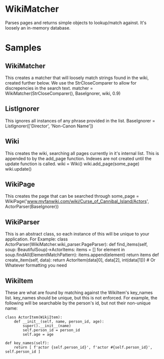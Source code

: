 # WikiMatcher
 Parses pages and returns simple objects to lookup/match against. It's loosely an in-memory database.

# Samples
	
## WikiMatcher
  This creates a matcher that will loosely match strings found in the wiki, created further below. We use the StrCloseComparer to allow for discrepencies in the search text. 
    matcher = WikiMatcher(StrCloseComparer(), BaseIgnorer, wiki, 0.9)

## ListIgnorer
  This ignores all instances of any phrase provided in the list.
	BaseIgnorer = ListIgnorer(['Director', 'Non-Canon Name'])

## Wiki
  This creates the wiki, searching all pages currently in it's internal list. This is appended to by the add_page function. Indexes are not created until the update function is called.
    wiki = Wiki()
    wiki.add_page(some_page)
	wiki.update()

## WikiPage
  This creates the page that can be searched through
    some_page = WikiPage('www.myfanwiki.com/wiki/Curse_of_Cannibal_Island/Actors', ActorParser(BaseIgnorer))

## WikiParser
 This is an abstract class, so each instance of this will be unique to your application. For Example:
 class ActorParser(WikiMatcher.wiki_parser.PageParser):
    def find_items(self, soup: BeautifulSoup)->ActorItems:
	    items = []
		for element in soup.findAll(ElementMatchPattern):
		    items.append(element)
		return items
	def create_item(self, data):
	    return ActorItem(data[0], data[2], int(data[1])) # Or Whatever formatting you need

## WikiItem
 These are what are found by matching against the WikiItem's key_names list. key_names should be unique, but this is not enforced. For example, the following will be searchable by the person's id, but not their non-unique name:
 
    class ActorItem(WikiItem):
        def __init__(self, name, person_id, age):
            super().__init__(name)
            self.person_id = person_id
            self.age = age
        
    def key_names(self):
        return [ f'actor {self.person_id}', f'actor #{self.person_id}', self.person_id ]
